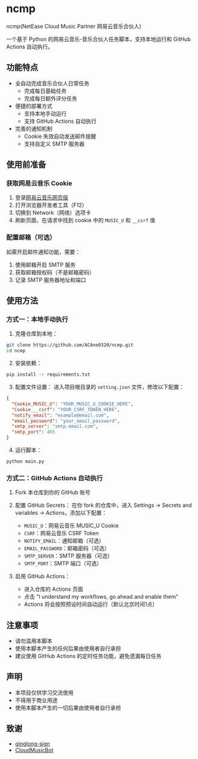 # ncmp

ncmp(NetEase Cloud Music Partner 网易云音乐合伙人)

一个基于 Python 的网易云音乐-音乐合伙人任务脚本，支持本地运行和 GitHub Actions 自动执行。

## 功能特点

- 全自动完成音乐合伙人日常任务
  - 完成每日基础任务
  - 完成每日额外评分任务
- 便捷的部署方式
  - 支持本地手动运行
  - 支持 GitHub Actions 自动执行
- 完善的通知机制
  - Cookie 失效自动发送邮件提醒
  - 支持自定义 SMTP 服务器

## 使用前准备

### 获取网易云音乐 Cookie

1. 登录[网易云音乐网页版](https://music.163.com/)
2. 打开浏览器开发者工具（F12）
3. 切换到 Network（网络）选项卡
4. 刷新页面，在请求中找到 cookie 中的 `MUSIC_U` 和 `__csrf` 值

### 配置邮箱（可选）

如需开启邮件通知功能，需要：
1. 使用邮箱开启 SMTP 服务
2. 获取邮箱授权码（不是邮箱密码）
3. 记录 SMTP 服务器地址和端口

## 使用方法

### 方式一：本地手动执行

1. 克隆仓库到本地：
```bash
git clone https://github.com/ACAne0320/ncmp.git
cd ncmp
```

2. 安装依赖：
```bash
pip install -r requirements.txt
```

3. 配置文件设置：
进入项目根目录的 `setting.json` 文件，修改以下配置：
```json
{
  "Cookie_MUSIC_U": "YOUR_MUSIC_U_COOKIE_HERE",
  "Cookie___csrf": "YOUR_CSRF_TOKEN_HERE",
  "notify_email": "example@email.com",
  "email_password": "your_email_password",
  "smtp_server": "smtp.email.com",
  "smtp_port": 465
}
```

4. 运行脚本：
```bash
python main.py
```

### 方式二：GitHub Actions 自动执行

1. Fork 本仓库到你的 GitHub 账号

2. 配置 GitHub Secrets：
   在你 fork 的仓库中，进入 Settings -> Secrets and variables -> Actions，添加以下配置：
   - `MUSIC_U`：网易云音乐 MUSIC_U Cookie
   - `CSRF`：网易云音乐 CSRF Token
   - `NOTIFY_EMAIL`：通知邮箱（可选）
   - `EMAIL_PASSWORD`：邮箱密码（可选）
   - `SMTP_SERVER`：SMTP 服务器（可选）
   - `SMTP_PORT`：SMTP 端口（可选）

3. 启用 GitHub Actions：
   - 进入仓库的 Actions 页面
   - 点击 "I understand my workflows, go ahead and enable them"
   - Actions 将会按照预设时间自动运行（默认北京时间1点）

## 注意事项

- 请勿滥用本脚本
- 使用本脚本产生的任何后果由使用者自行承担
- 建议使用 GitHub Actions 的定时任务功能，避免遗漏每日任务

## 声明

- 本项目仅供学习交流使用
- 不得用于商业用途
- 使用本脚本产生的一切后果由使用者自行承担

## 致谢

- [qinglong-sign](https://github.com/KotoriMinami/qinglong-sign)
- [CloudMusicBot](https://github.com/C20C01/CloudMusicBot)
